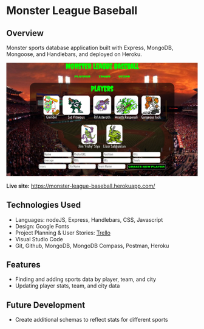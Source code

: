 # Monster League Baseball
## Overview

Monster sports database application built with Express, MongoDB, Mongoose, and Handlebars, and deployed on Heroku.

![Screenshot](https://github.com/JustinCotton/monster-league-sports/blob/master/MonsterScreenshot.JPG)

**Live site:** <https://monster-league-baseball.herokuapp.com/>

## Technologies Used

  * Languages: nodeJS, Express, Handlebars, CSS, Javascript
  * Design: Google Fonts
  * Project Planning & User Stories: [Trello](https://trello.com/b/mpoAg0Q5/sei21-monser-league-sports)
  * Visual Studio Code
  * Git, Github, MongoDB, MongoDB Compass, Postman, Heroku


## Features

  * Finding and adding sports data by player, team, and city
  * Updating player stats, team, and city data


## Future Development

  * Create additional schemas to reflect stats for different sports